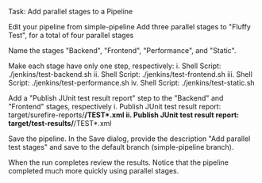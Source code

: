 Task: Add parallel stages to a Pipeline

Edit your pipeline from simple-pipeline
	Add three parallel stages to "Fluffy Test", for a total of four parallel stages

Name the stages "Backend", "Frontend", "Performance", and "Static".

Make each stage have only one step, respectively:
	i. Shell Script: ./jenkins/test-backend.sh
	ii. Shell Script: ./jenkins/test-frontend.sh
	iii. Shell Script: ./jenkins/test-performance.sh
	iv. Shell Script: ./jenkins/test-static.sh

Add a "Publish JUnit test result report" step to the "Backend" and "Frontend" stages, respectively
	i. Publish JUnit test result report: target/surefire-reports/**/TEST*.xml
	ii. Publish JUnit test result report: target/test-results/**/TEST*.xml

Save the pipeline. In the Save dialog, provide the description "Add parallel test stages" and save to the default branch
(simple-pipeline branch).

When the run completes review the results. Notice that the pipeline completed much more quickly using parallel stages.